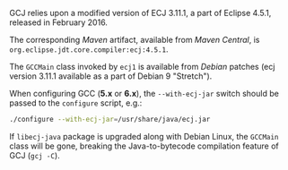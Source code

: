 GCJ relies upon a modified version of ECJ 3.11.1, a part of Eclipse 4.5.1,
released in February 2016.

The corresponding _Maven_ artifact, available from _Maven Central_, is
`org.eclipse.jdt.core.compiler:ecj:4.5.1`.

The `GCCMain` class invoked by `ecj1` is available from _Debian_ patches (ecj
version 3.11.1 available as a part of Debian 9 "Stretch").

When configuring GCC (**5.x** or **6.x**), the `--with-ecj-jar` switch should
be passed to the `configure` script, e.g.:

```bash
./configure --with-ecj-jar=/usr/share/java/ecj.jar
```

If `libecj-java` package is upgraded along with Debian Linux, the `GCCMain`
class will be gone, breaking the Java-to-bytecode compilation feature of GCJ
(`gcj -C`).
